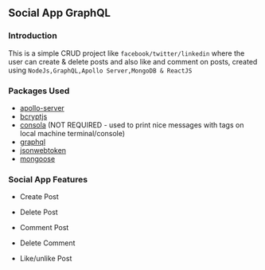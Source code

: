 ## Social App GraphQL

### Introduction
This is a simple CRUD project like `facebook/twitter/linkedin` where the user can create & delete posts and also like and comment on posts, created using `NodeJs,GraphQL,Apollo Server,MongoDB & ReactJS`

### Packages Used 
- [apollo-server](https://www.apollographql.com/docs/apollo-server/getting-started/)
- [bcryptjs](https://www.npmjs.com/package/bcryptjs)
- [consola](https://www.npmjs.com/package/consola) (NOT REQUIRED - used to print nice messages with tags on local machine terminal/console)
- [graphql](https://graphql.org/code/)
- [jsonwebtoken](https://www.npmjs.com/package/jsonwebtoken)
- [mongoose](https://www.npmjs.com/package/mongoose)

### Social App Features

- Create Post
- Delete Post

- Comment Post
- Delete Comment

- Like/unlike Post